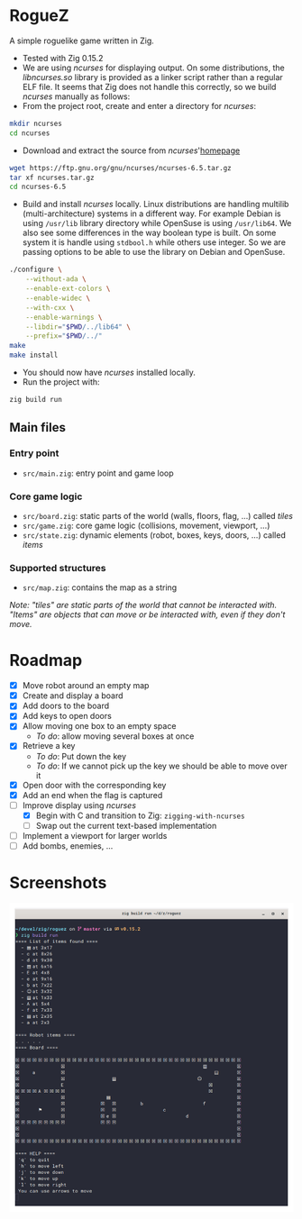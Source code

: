 # RogueZ

A simple roguelike game written in Zig.

- Tested with Zig 0.15.2
- We are using *ncurses* for displaying output.
On some distributions, the *libncurses.so* library is provided as a linker script rather
than a regular ELF file. It seems that Zig does not handle this correctly, so we build
*ncurses* manually as follows:
- From the project root, create and enter a directory for *ncurses*:
```sh
mkdir ncurses
cd ncurses
```
- Download and extract the source from *ncurses*'[homepage](https://invisible-island.net/datafiles/release/ncurses.tar.gz)

```sh
wget https://ftp.gnu.org/gnu/ncurses/ncurses-6.5.tar.gz
tar xf ncurses.tar.gz
cd ncurses-6.5
```
- Build and install *ncurses* locally. Linux distributions are handling multilib (multi-architecture)
systems in a different way. For example Debian is using `/usr/lib` library directory while OpenSuse
is using `/usr/lib64`. We also see some differences in the way boolean type is built. On some system
it is handle using `stdbool.h` while others use integer. So we are passing options to be able to use
the library on Debian and OpenSuse.
```sh
./configure \
    --without-ada \
    --enable-ext-colors \
    --enable-widec \
    --with-cxx \
    --enable-warnings \
    --libdir="$PWD/../lib64" \
    --prefix="$PWD/../"
make
make install
```
- You should now have *ncurses* installed locally.
- Run the project with:
```sh
zig build run
```

## Main files

### Entry point
- `src/main.zig`: entry point and game loop

### Core game logic
- `src/board.zig`: static parts of the world (walls, floors, flag, ...) called *tiles*
- `src/game.zig`: core game logic (collisions, movement, viewport, ...)
- `src/state.zig`: dynamic elements (robot, boxes, keys, doors, ...) called *items*

### Supported structures
- `src/map.zig`: contains the map as a string

*Note: "tiles" are static parts of the world that cannot be interacted with. "Items" are objects that can move or be interacted with, even if they don't move.*

# Roadmap

- [x] Move robot around an empty map
- [x] Create and display a board
- [x] Add doors to the board
- [x] Add keys to open doors
- [x] Allow moving one box to an empty space
  - *To do*: allow moving several boxes at once
- [x] Retrieve a key
  - *To do*: Put down the key
  - *To do*: If we cannot pick up the key we should be able to move over it
- [x] Open door with the corresponding key
- [x] Add an end when the flag is captured
- [ ] Improve display using *ncurses*
  - [x] Begin with C and transition to Zig: `zigging-with-ncurses`
  - [ ] Swap out the current text-based implementation
- [ ] Implement a viewport for larger worlds
- [ ] Add bombs, enemies, ...

# Screenshots

![First steps](screenshot.png "first steps")
